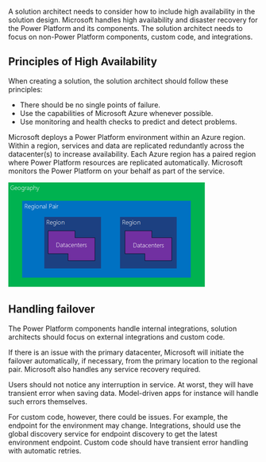 A solution architect needs to consider how to include high availability in the solution design. Microsoft handles high availability and disaster recovery for the Power Platform and its components. The solution architect needs to focus on non-Power Platform components, custom code, and integrations.

## Principles of High Availability

When creating a solution, the solution architect should follow these principles:

- There should be no single points of failure.
- Use the capabilities of Microsoft Azure whenever possible.
- Use monitoring and health checks to predict and detect problems.

Microsoft deploys a Power Platform environment within an Azure region. Within a region, services and data are replicated redundantly across the datacenter(s) to increase availability. Each Azure region has a paired region where Power Platform resources are replicated automatically. Microsoft monitors the Power Platform on your behalf as part of the service.

![Diagram of Azure availability locations.](../media/7-azure-availability.png)

## Handling failover

The Power Platform components handle internal integrations, solution architects should focus on external integrations and custom code.

If there is an issue with the primary datacenter, Microsoft will initiate the failover automatically, if necessary, from the primary location to the regional pair. Microsoft also handles any service recovery required.

Users should not notice any interruption in service. At worst, they will have transient error when saving data. Model-driven apps for instance will handle such errors themselves.

For custom code, however, there could be issues. For example, the endpoint for the environment may change. Integrations, should use the global discovery service for endpoint discovery to get the latest environment endpoint. Custom code should have transient error handling with automatic retries.
